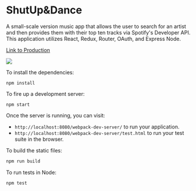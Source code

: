 # ShutUp&Dance

A small-scale version music app that allows the user to search for an artist and then provides them with their top ten tracks via Spotify's Developer API. This application utilizes React, Redux, Router, OAuth, and Express Node.

[Link to Production](https://damp-reef-10082.herokuapp.com/)

![](http://i.imgur.com/YE6I76M.jpg)


To install the dependencies:

```
npm install
```

To fire up a development server:

```
npm start
```

Once the server is running, you can visit:

* `http://localhost:8080/webpack-dev-server/` to run your application.
* `http://localhost:8080/webpack-dev-server/test.html` to run your test suite in the browser.

To build the static files:

```js
npm run build
```


To run tests in Node:

```js
npm test
```
